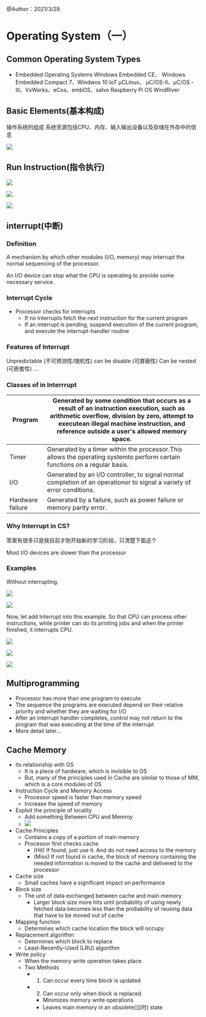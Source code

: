 @Author：2021/3/28

# Operating System（一）

## Common Operating System Types

- Embedded Operating Systems
  Windows Embedded CE、 Windows Embedded Compact 7、Windwos 10 IoT
  μCLinux、 μC/OS-II、μC/OS -III、VxWorks、eCos、embOS、salvo
  Raspberry Pi OS
  WindRiver

## Basic Elements(基本构成)

操作系统的组成 系统资源包括CPU、内存、输入输出设备以及存储在外存中的信息

![](../pic/a1.1.png)

## Run Instruction(指令执行)

![](../pic/a1.2.png)



![](../pic/a1.3.png)

![](../pic/a1.4.png)

## interrupt(中断)

### Definition

A mechanism by which other modules (I/O, memory) may interrupt the normal sequencing of the processor.

An I/O device can stop what the CPU is operating to provide some necessary service.

### Interrupt Cycle

- Processor checks for interrupts
  - If no interrupts fetch the next instruction for the current program
  - If an interrupt is pending, suspend execution of the current program, and execute the interrupt-handler routine

### Features of Interrupt

Unpredictable (不可预测性/随机性)
can be disable (可屏蔽性)
Can be nested (可嵌套性)
….

### Classes of in Interrrupt

| Program          | Generated by some condition that occurs as a result of an instruction execution, such as arithmetic overflow, division by zero, attempt to executean illegal machine instruction, and reference outside a user's allowed memory space. |
| ---------------- | ------------------------------------------------------------ |
| Timer            | Generated by a timer within the processor.This allows the operating systemto perform certain functions on a regular basis. |
| I/O              | Generated by an I/O controller, to signal normal completion of an operationor to signal a variety of error conditions. |
| Hardware failure | Generated by a failure, such as power failure or memory parity error. |



### Why Interrupt in CS?

答案有很多只是我目前才刚开始新的学习阶段，只清楚下面这个

Most I/O devices are slower than the processor

### Examples

Without interrupting.

![](../pic/a1.5.png)



![](../pic/a1.6.png)

Now, let add Interrupt into this example. So that CPU can process other instructions, while printer can do its printing jobs and when the printer finished, it interrupts CPU.



![](../pic/a1.7.png)



![](../pic/a1.8.png)





![](../pic/a1.9.png)



## Multiprogramming

- Processor has more than one program to execute
- The sequence the programs are executed depend on their relative priority and whether they are waiting for I/O
- After an interrupt handler completes, control may not return to the program that was executing at the time of the interrupt
- More detail later...

## Cache Memory

- Its relationship with OS
  - It is a piece of hardware, which is invisible to OS
  - But, many of the principles used in Cache are similar to those of MM, which is a core modules of OS
- Instruction Cycle and Memory Access
  - Processor speed is faster than memory speed
  - Increase the speed of memory
- Exploit the principle of locality
  - Add something Between CPU and Memroy
  - ![](../pic/a1.10.png)
- Cache Principles
  - Contains a copy of a portion of main memory
  - Processor first checks cache
    - (Hit) If  found, just use it. And do not need access to the memory
    - (Miss) If not found in cache, the block of memory containing the needed information is moved to the cache and delivered to the processor
- Cache size
  - Small caches have a significant impact on performance
- Block size
  - The unit of data exchanged between cache and main memory
    - Larger block size more hits until probability of using newly fetched data becomes less than the probability of reusing data that have to be moved out of cache
- Mapping function
  - Determines which cache location the block will occupy
- Replacement algorithm
  - Determines which block to replace
  - Least-Recently-Used (LRU) algorithm
- Write policy
  - When the memory write operation takes place
  - Two Methods
    - 1) Can occur every time block is updated
    - 2) Can occur only when block is replaced
      - Minimizes memory write operations
      - Leaves main memory in an obsolete(过时) state



